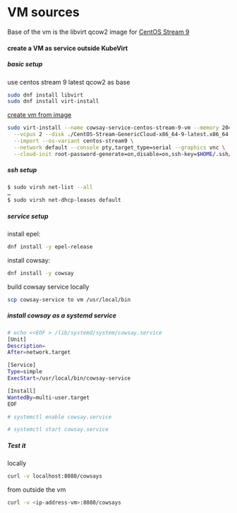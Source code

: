 # VM sources

Base of the vm is the libvirt qcow2 image for [CentOS Stream 9]

[CentOS Stream 9]: https://cloud.centos.org/centos/9-stream/x86_64/images/

#### create a VM as service outside KubeVirt


##### basic setup

use centos stream 9 latest qcow2 as base

```bash
sudo dnf install libvirt
sudo dnf install virt-install
```

[create vm from image](https://smoogespace.blogspot.com/2022/02/how-to-install-centos-stream-9-cloud.html)

```bash
sudo virt-install --name cowsay-service-centos-stream-9-vm --memory 2048 \
  --vcpus 2 --disk ./CentOS-Stream-GenericCloud-x86_64-9-latest.x86_64.qcow2 \
  --import --os-variant centos-stream9 \
  --network default --console pty,target_type=serial --graphics vnc \
  --cloud-init root-password-generate=on,disable=on,ssh-key=$HOME/.ssh/id_rsa.pub
```

##### ssh setup
```bash
$ sudo virsh net-list --all
…
$ sudo virsh net-dhcp-leases default
```

##### service setup

install epel:
```bash
dnf install -y epel-release
```

install cowsay:
```bash
dnf install -y cowsay
```

build cowsay service locally
```bash
scp cowsay-service to vm /usr/local/bin
```

##### install cowsay as a systemd service

```bash
# echo <<EOF > /lib/systemd/system/cowsay.service
[Unit]
Description=
After=network.target

[Service]
Type=simple
ExecStart=/usr/local/bin/cowsay-service

[Install]
WantedBy=multi-user.target
EOF

# systemctl enable cowsay.service

# systemctl start cowsay.service
```

##### Test it
locally

```bash
curl -v localhost:8080/cowsays
```

from outside the vm

```bash
curl -v <ip-address-vm>:8080/cowsays
```

